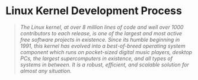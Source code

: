 # Linux Kernel Development Process

> _The Linux kernel, at over 8 million lines of code and well over 1000 contributors to each release, is one of the largest and most active free software projects in existence.  Since its humble beginning in 1991, this kernel has evolved into a best-of-breed operating system component which runs on pocket-sized digital music players, desktop PCs, the largest supercomputers in existence, and all types of systems in between.  It is a robust, efficient, and scalable solution for almost any situation._


